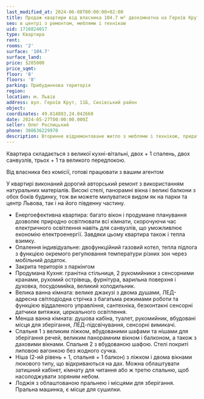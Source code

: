 ```yaml
---
last_modified_at: 2024-06-08T00:00:00+02:00
title: Продаж квартири від власника 104.7 м² двокімнатна на Героїв Крут
seo: в центрі з ремонтом, меблями і технікою
uid: 1716824017
type: Квартира
rent:
rooms: '2'
surface: '104.7'
surface_land:
price: $205000
price_sqmt:
floor: '8'
floors: '8'
parking: Прибудинкова територія
region:
location: м. Львів
address: вул. Героїв Крут, 11Б, Сихівський район
object:
coordinates: 49.814883,24.042660
date: 2024-05-27T00:00:00.000Z
seller: Олег Рослицький
phone: 380636229970
description: Вторинне відремонтоване житло з меблями і технікою, придатне і готове для проживання
---
```


Квартира складається з великої кухні-вітальні, двох + 1 спалень, двох санвузлів, трьох + 1 та великого передпокою.

Від власника без комісії, готові працювати з вашим агентом

У квартирі виконаний дорогий авторський ремонт з використанням натуральних матеріалів. Високі стелі, панорамні вікна і великі балкони з обох боків будинку, тож ви можете милуватися видом як на парки та центр Львова, так і на його південну частину.

- Енергоефективна квартира: багато вікон і продумане планування дозволяє природно освітлювати всі кімнати, скорочуючи час електричного освітлення навіть для санвузлів, що уможливлює економію електроенергії. Завдяки цьому квартира також і тепла взимку.
- Опалення індивідуальне: двофункційний газовий котел, тепла підлога з функцією окремого регулювання температури різних зон через мобільний додаток.
- Закрита територія з паркінгом
- Продумана Кухня: гранітна стільниця, 2 рукомийники з сенсорними кранами, рухомий острівець, фурнітура, варильна поверхня і духовка, посудомийка, великий холодильник.
- Велика ванна кімната: велике джакузі з двома душами, ЛЕД-адресна світлодіодна стрічка з багатьма режимами роботи та функцією віддаленого управління, сантехніка, безконтакні сенсорні датчики витяжки, церкального освітлення.
- Менша ванна кімната: душова кабіна, туалет, рукомийник, вбудовані місця для зберігання, ЛЕД-підсвічування, сенсорні вимикачі.
- Спальня 1 з великим ліжком, вбудованими шафами та нішами для зберігання речей, великим панорамним вікном і балконом, а також з даховими вікнами. Спальня 2 з вбудованою шафою. Стелі покриті липовою вагонкою без жодного сучка.
- Ніша (2-ий рівень + 1, спальня + 1 балкон) з ліжком і двома вікнами люкового типу, що відкриваються на дах. Можна облаштувати затишний кабінет, кімнату для читання або ж третю спальню, щоб насолоджувати зоряним небом.
- Лоджія з облаштованою пральнею і місцями для зберігання. Пральна машинка, є місце для сушилки.
